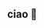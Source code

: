 ## ciao 👋

<!--
**davidepiscioneri/davidepiscioneri** is a ✨ _special_ ✨ repository because its `README.md` (this file) appears on your GitHub profile.

Here are some ideas to get you started:


